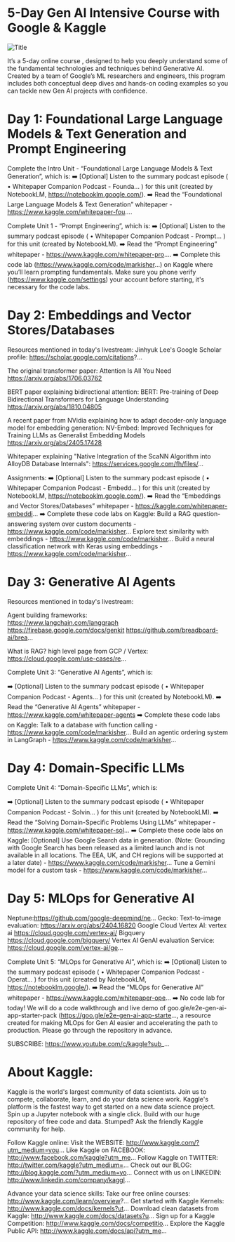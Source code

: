 # 5-Day Gen AI Intensive Course with Google & Kaggle
![Title](https://github.com/user-attachments/assets/2a3a5da6-63ca-4f8c-b551-6bc887b16530)

It’s a 5-day online course , designed to help you deeply understand some of the fundamental technologies and techniques behind Generative AI. Created by a team of Google’s ML researchers and engineers, this program includes both conceptual deep dives and hands-on coding examples so you can tackle new Gen AI projects with confidence.


# Day 1: Foundational Large Language Models & Text Generation and Prompt Engineering

Complete the Intro Unit - “Foundational Large Language Models & Text Generation”, which is:
➡️ [Optional] Listen to the summary podcast episode (   • Whitepaper Companion Podcast - Founda...  ) for this unit (created by NotebookLM, https://notebooklm.google.com/).
➡️ Read the “Foundational Large Language Models & Text Generation” whitepaper - https://www.kaggle.com/whitepaper-fou....

Complete Unit 1 - “Prompt Engineering”, which is:
➡️ [Optional] Listen to the summary podcast episode (   • Whitepaper Companion Podcast - Prompt...  ) for this unit (created by NotebookLM).
➡️ Read the “Prompt Engineering” whitepaper - https://www.kaggle.com/whitepaper-pro.... 
➡️ Complete this code lab (https://www.kaggle.com/code/markisher...) on Kaggle where you’ll learn prompting fundamentals. Make sure you phone verify (https://www.kaggle.com/settings) your account before starting, it's necessary for the code labs.


# Day 2: Embeddings and Vector Stores/Databases

Resources mentioned in today's livestream:
Jinhyuk Lee's Google Scholar profile: https://scholar.google.com/citations?...

The original transformer paper: Attention Is All You Need https://arxiv.org/abs/1706.03762

BERT paper explaining bidirectional attention: BERT: Pre-training of Deep Bidirectional Transformers for Language Understanding https://arxiv.org/abs/1810.04805

A recent paper from NVidia explaining how to adapt decoder-only language model for embedding generation: NV-Embed: Improved Techniques for Training LLMs as Generalist Embedding Models https://arxiv.org/abs/2405.17428

Whitepaper explaining "Native Integration of the ScaNN Algorithm into AlloyDB Database Internals": https://services.google.com/fh/files/...


Assignments:
➡️ [Optional] Listen to the summary podcast episode (   • Whitepaper Companion Podcast - Embedd...  ) for this unit (created by NotebookLM, https://notebooklm.google.com/).
➡️ Read the “Embeddings and Vector Stores/Databases” whitepaper - https://kaggle.com/whitepaper-embeddi... 
➡️ Complete these code labs on Kaggle:
Build a RAG question-answering system over custom documents - https://www.kaggle.com/code/markisher...
Explore text similarity with embeddings - https://www.kaggle.com/code/markisher...
Build a neural classification network with Keras using embeddings - https://www.kaggle.com/code/markisher...


# Day 3: Generative AI Agents

Resources mentioned in today's livestream:

Agent building frameworks:  
https://www.langchain.com/langgraph
https://firebase.google.com/docs/genkit
https://github.com/breadboard-ai/brea...
 
What is RAG? high level page from GCP / Vertex:  
https://cloud.google.com/use-cases/re...


Complete Unit 3: “Generative AI Agents”, which is:

➡️ [Optional] Listen to the summary podcast episode (   • Whitepaper Companion Podcast - Agents...  ) for this unit (created by NotebookLM).
➡️ Read the “Generative AI Agents” whitepaper - https://www.kaggle.com/whitepaper-agents
➡️ Complete these code labs on Kaggle:
Talk to a database with function calling - https://www.kaggle.com/code/markisher...
Build an agentic ordering system in LangGraph - https://www.kaggle.com/code/markisher...



# Day 4: Domain-Specific LLMs
Complete Unit 4: “Domain-Specific LLMs”, which is:

➡️  [Optional] Listen to the summary podcast episode (   • Whitepaper Companion Podcast - Solvin...  ) for this unit (created by NotebookLM).
➡️  Read the “Solving Domain-Specific Problems Using LLMs” whitepaper - https://www.kaggle.com/whitepaper-sol... 
➡️  Complete these code labs on Kaggle:
[Optional] Use Google Search data in generation. (Note: Grounding with Google Search has been released as a limited launch and is not available in all locations. The EEA, UK, and CH regions will be supported at a later date) - https://www.kaggle.com/code/markisher...
Tune a Gemini model for a custom task - https://www.kaggle.com/code/markisher...


# Day 5: MLOps for Generative AI

Neptune:https://github.com/google-deepmind/ne...
Gecko: Text-to-image evaluation: https://arxiv.org/abs/2404.16820
Google Cloud Vertex AI: vertex ai https://cloud.google.com/vertex-ai/
Bigquery https://cloud.google.com/bigquery/
Vertex AI GenAI evaluation Service: https://cloud.google.com/vertex-ai/ge...

Complete Unit 5: “MLOps for Generative AI”, which is:
➡️ [Optional] Listen to the summary podcast episode (   • Whitepaper Companion Podcast - Operat...  ) for this unit (created by NotebookLM, https://notebooklm.google/).
➡️ Read the “MLOps for Generative AI” whitepaper - https://www.kaggle.com/whitepaper-ope...
➡️ No code lab for today! We will do a code walkthrough and live demo of goo.gle/e2e-gen-ai-app-starter-pack (https://goo.gle/e2e-gen-ai-app-starte..., a resource created for making MLOps for Gen AI easier and accelerating the path to production. Please go through the repository in advance.



SUBSCRIBE: https://www.youtube.com/c/kaggle?sub_...

# About Kaggle:
Kaggle is the world's largest community of data scientists. Join us to compete, collaborate, learn, and do your data science work. Kaggle's platform is the fastest way to get started on a new data science project. Spin up a Jupyter notebook with a single click. Build with our huge repository of free code and data. Stumped? Ask the friendly Kaggle community for help.

Follow Kaggle online:
Visit the WEBSITE: http://www.kaggle.com/?utm_medium=you...
Like Kaggle on FACEBOOK: http://www.facebook.com/kaggle?utm_me...
Follow Kaggle on TWITTER: http://twitter.com/kaggle?utm_medium=...
Check out our BLOG: http://blog.kaggle.com/?utm_medium=yo...
Connect with us on LINKEDIN: http://www.linkedin.com/company/kaggl...

Advance your data science skills:
Take our free online courses: http://www.kaggle.com/learn/overview?...
Get started with Kaggle Kernels: http://www.kaggle.com/docs/kernels?ut...
Download clean datasets from Kaggle: http://www.kaggle.com/docs/datasets?u...
Sign up for a Kaggle Competition: http://www.kaggle.com/docs/competitio...
Explore the Kaggle Public API: http://www.kaggle.com/docs/api?utm_me...
